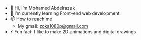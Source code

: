 - 👋 Hi, I’m Mohamed Abdelrazak
- 🌱 I’m currently learning Front-end web development
- 📫 How to reach me
   - My gmail: zoka1080p@gmail.com
- ⚡ Fun fact: I like to make 2D animations and digital drawings

<!---
Mo-Zoka/Mo-Zoka is a ✨ special ✨ repository because its `README.md` (this file) appears on your GitHub profile.
You can click the Preview link to take a look at your changes.
--->
